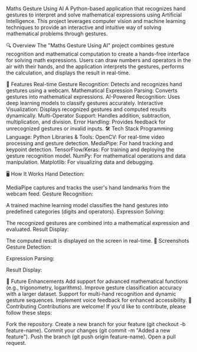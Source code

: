 Maths Gesture Using AI
A Python-based application that recognizes hand gestures to interpret and solve mathematical expressions using Artificial Intelligence. This project leverages computer vision and machine learning techniques to provide an interactive and intuitive way of solving mathematical problems through gestures.

🔍 Overview
The "Maths Gesture Using AI" project combines gesture recognition and mathematical computation to create a hands-free interface for solving math expressions. Users can draw numbers and operators in the air with their hands, and the application interprets the gestures, performs the calculation, and displays the result in real-time.

🚀 Features
Real-time Gesture Recognition: Detects and recognizes hand gestures using a webcam.
Mathematical Expression Parsing: Converts gestures into mathematical expressions.
AI-Powered Recognition: Uses deep learning models to classify gestures accurately.
Interactive Visualization: Displays recognized gestures and computed results dynamically.
Multi-Operator Support: Handles addition, subtraction, multiplication, and division.
Error Handling: Provides feedback for unrecognized gestures or invalid inputs.
🛠️ Tech Stack
Programming Language: Python
Libraries & Tools:
OpenCV: For real-time video processing and gesture detection.
MediaPipe: For hand tracking and keypoint detection.
TensorFlow/Keras: For training and deploying the gesture recognition model.
NumPy: For mathematical operations and data manipulation.
Matplotlib: For visualizing data and debugging.

🖥️ How It Works
Hand Detection:

MediaPipe captures and tracks the user's hand landmarks from the webcam feed.
Gesture Recognition:

A trained machine learning model classifies the hand gestures into predefined categories (digits and operators).
Expression Solving:

The recognized gestures are combined into a mathematical expression and evaluated.
Result Display:

The computed result is displayed on the screen in real-time.
📸 Screenshots
Gesture Detection:

Expression Parsing:

Result Display:

🌟 Future Enhancements
Add support for advanced mathematical functions (e.g., trigonometry, logarithms).
Improve gesture classification accuracy with a larger dataset.
Support for multi-hand recognition and dynamic gesture sequences.
Implement voice feedback for enhanced accessibility.
🤝 Contributing
Contributions are welcome! If you'd like to contribute, please follow these steps:

Fork the repository.
Create a new branch for your feature (git checkout -b feature-name).
Commit your changes (git commit -m "Added a new feature").
Push the branch (git push origin feature-name).
Open a pull request.


